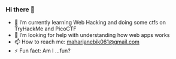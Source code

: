 ### Hi there 👋


- 🌱 I’m currently learning Web Hacking and doing some ctfs on TryHackMe and PicoCTF
- 🤔 I’m looking for help with understanding how web apps works
- 📫 How to reach me: maharjanebik061@gmail.com
- ⚡ Fun fact: Am I ...fun?

